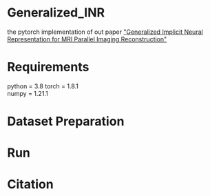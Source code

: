 # Generalized_INR  
the pytorch implementation of out paper ["Generalized Implicit Neural Representation for MRI Parallel Imaging Reconstruction"](http://)

# Requirements  
python = 3.8
torch = 1.8.1  
numpy = 1.21.1  

# Dataset Preparation 

# Run

# Citation  
